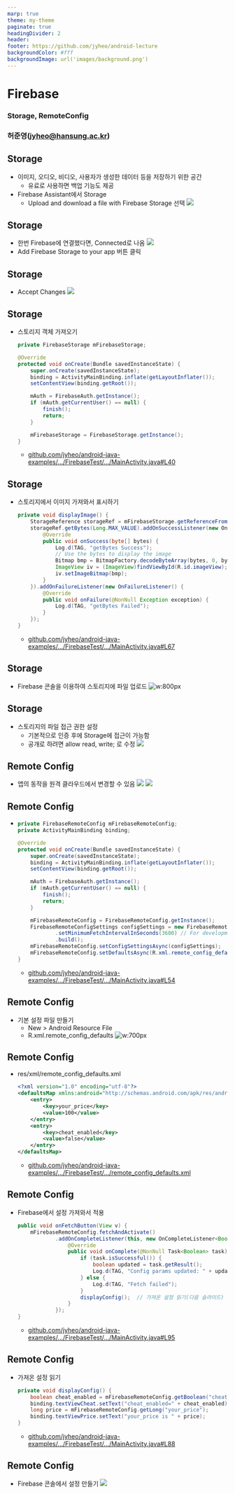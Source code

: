 ```yaml
---
marp: true
theme: my-theme
paginate: true
headingDivider: 2
header: 
footer: https://github.com/jyheo/android-lecture
backgroundColor: #fff
backgroundImage: url('images/background.png')
---
```


# Firebase
<!-- _class: lead -->
### Storage, RemoteConfig
### 허준영(jyheo@hansung.ac.kr)


## Storage
* 이미지, 오디오, 비디오, 사용자가 생성한 데이터 등을 저장하기 위한 공간
    - 유료로 사용하면 백업 기능도 제공
* Firebase Assistant에서 Storage
    - Upload and download a file with Firebase Storage 선택
![](images/firebasestorage.png)


## Storage
* 한번 Firebase에 연결했다면, Connected로 나옴
![](images/firebasestorageadd.png)
* Add Firebase Storage to your app 버튼 클릭


## Storage
* Accept Changes
![](images/firebasestorageaccept.png)


## Storage
* 스토리지 객체 가져오기
    ```java
    private FirebaseStorage mFirebaseStorage;

    @Override
    protected void onCreate(Bundle savedInstanceState) {
        super.onCreate(savedInstanceState);
        binding = ActivityMainBinding.inflate(getLayoutInflater());                                 
        setContentView(binding.getRoot());

        mAuth = FirebaseAuth.getInstance();
        if (mAuth.getCurrentUser() == null) {
            finish();
            return;
        }

        mFirebaseStorage = FirebaseStorage.getInstance();        
    }
    ```
    * [github.com/jyheo/android-java-examples/.../FirebaseTest/.../MainActivity.java#L40](https://github.com/jyheo/android-java-examples/blob/master/FirebaseTest/app/src/main/java/com/example/jyheo/firebasetest/MainActivity.java#L40)


## Storage
* 스토리지에서 이미지 가져와서 표시하기
    ```java
    private void displayImage() {
        StorageReference storageRef = mFirebaseStorage.getReferenceFromUrl("gs://myfirebase-332e8.appspot.com/3.jpg");
        storageRef.getBytes(Long.MAX_VALUE).addOnSuccessListener(new OnSuccessListener<byte[]>() {
            @Override
            public void onSuccess(byte[] bytes) {
                Log.d(TAG, "getBytes Success");
                // Use the bytes to display the image
                Bitmap bmp = BitmapFactory.decodeByteArray(bytes, 0, bytes.length);
                ImageView iv = (ImageView)findViewById(R.id.imageView);
                iv.setImageBitmap(bmp);
            }
        }).addOnFailureListener(new OnFailureListener() {
            @Override
            public void onFailure(@NonNull Exception exception) {
                Log.d(TAG, "getBytes Failed");
            }
        });
    }
    ```
    * [github.com/jyheo/android-java-examples/.../FirebaseTest/.../MainActivity.java#L67](https://github.com/jyheo/android-java-examples/blob/master/FirebaseTest/app/src/main/java/com/example/jyheo/firebasetest/MainActivity.java#L67)


## Storage
* Firebase 콘솔을 이용하여 스토리지에 파일 업로드
![w:800px](images/firebaseconsolestorage.png)


## Storage
* 스토리지의 파일 접근 권한 설정
    - 기본적으로 인증 후에 Storage에 접근이 가능함
    - 공개로 하려면 allow read, write; 로 수정
![](images/firebaseconsolestoragerule.png)


## Remote Config
* 앱의 동작을 원격 클라우드에서 변경할 수 있음
![](images/firebaserc.png)
![](images/firebaserc2.png)


## Remote Config
* 
    ```java
    private FirebaseRemoteConfig mFirebaseRemoteConfig;
    private ActivityMainBinding binding;

    @Override
    protected void onCreate(Bundle savedInstanceState) {
        super.onCreate(savedInstanceState);
        binding = ActivityMainBinding.inflate(getLayoutInflater());
        setContentView(binding.getRoot());

        mAuth = FirebaseAuth.getInstance();
        if (mAuth.getCurrentUser() == null) {
            finish();
            return;
        }

        mFirebaseRemoteConfig = FirebaseRemoteConfig.getInstance();
        FirebaseRemoteConfigSettings configSettings = new FirebaseRemoteConfigSettings.Builder()
                .setMinimumFetchIntervalInSeconds(3600) // For development only not for production!, default is 12 hours
                .build();
        mFirebaseRemoteConfig.setConfigSettingsAsync(configSettings);
        mFirebaseRemoteConfig.setDefaultsAsync(R.xml.remote_config_defaults);        
    }
    ```
    * [github.com/jyheo/android-java-examples/.../FirebaseTest/.../MainActivity.java#L54](https://github.com/jyheo/android-java-examples/blob/master/FirebaseTest/app/src/main/java/com/example/jyheo/firebasetest/MainActivity.java#L54)


## Remote Config
* 기본 설정 파일 만들기
    - New > Android Resource File
    - R.xml.remote_config_defaults
    ![w:700px](images/firebasercdefault.png)


## Remote Config
* res/xml/remote_config_defaults.xml
    ```xml
    <?xml version="1.0" encoding="utf-8"?>
    <defaultsMap xmlns:android="http://schemas.android.com/apk/res/android">
        <entry>
            <key>your_price</key>
            <value>100</value>
        </entry>
        <entry>
            <key>cheat_enabled</key>
            <value>false</value>
        </entry>
    </defaultsMap>
    ```
    * [github.com/jyheo/android-java-examples/.../FirebaseTest/.../remote_config_defaults.xml](https://github.com/jyheo/android-java-examples/blob/master/FirebaseTest/app/src/main/res/xml/remote_config_defaults.xml)


## Remote Config
* Firebase에서 설정 가져와서 적용
    ```java
    public void onFetchButton(View v) {
        mFirebaseRemoteConfig.fetchAndActivate()
                .addOnCompleteListener(this, new OnCompleteListener<Boolean>() {
                    @Override
                    public void onComplete(@NonNull Task<Boolean> task) {
                        if (task.isSuccessful()) {
                            boolean updated = task.getResult();
                            Log.d(TAG, "Config params updated: " + updated);
                        } else {
                            Log.d(TAG, "Fetch failed");
                        }
                        displayConfig();  // 가져온 설정 읽기(다음 슬라이드)
                    }
                });
    }
    ```
    * [github.com/jyheo/android-java-examples/.../FirebaseTest/.../MainActivity.java#L95](https://github.com/jyheo/android-java-examples/blob/master/FirebaseTest/app/src/main/java/com/example/jyheo/firebasetest/MainActivity.java#L95)


## Remote Config
* 가져온 설정 읽기
    ```java
    private void displayConfig() {
        boolean cheat_enabled = mFirebaseRemoteConfig.getBoolean("cheat_enabled");
        binding.textViewCheat.setText("cheat_enabled=" + cheat_enabled);
        long price = mFirebaseRemoteConfig.getLong("your_price");
        binding.textViewPrice.setText("your_price is " + price);
    }
    ```
    * [github.com/jyheo/android-java-examples/.../FirebaseTest/.../MainActivity.java#L88](https://github.com/jyheo/android-java-examples/blob/master/FirebaseTest/app/src/main/java/com/example/jyheo/firebasetest/MainActivity.java#L88)


## Remote Config
* Firebase 콘솔에서 설정 만들기
![](images/firebaseconsolerc.png)


